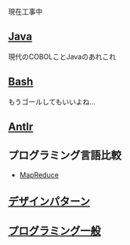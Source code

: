 
現在工事中

## [Java](java/index)
現代のCOBOLことJavaのあれこれ

## [Bash](bash/index)
もうゴールしてもいいよね...

## [Antlr](antlr/index)

## プログラミング言語比較
* [MapReduce](compare/mapreduce)

## [デザインパターン](designpattern/index)
## [プログラミング一般](programming/index)
